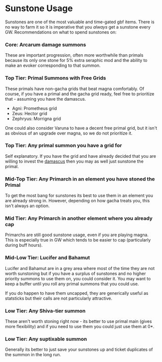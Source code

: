 # Sunstone Usage

Sunstones are one of the most valuable and time-gated gbf items. There is no way to farm it so it is imperative that you *always* get a sunstone every GW. Recommendations on what to spend sunstones on:

### Core: Arcarum damage summons

These are important progression, often more worthwhile than primals because its only one stone for 5% extra seraphic mod and the ability to make an evoker corresponding to that summon.

### Top Tier: Primal Summons with Free Grids

These primals have non-gacha grids that beat magna comfortably. Of course, if you have a primal and the gacha grid ready, feel free to prioritize that - assuming you have the damascus.
- Agni: Prometheus grid
- Zeus: Hector grid
- Zephryus: Morrigna grid

One could also consider Varuna to have a decent free primal grid, but it isn't as obvious of an upgrade over magna, so we do not prioritize it.

### Top Tier: Any primal summon you have a grid for

Self explanatory. If you have the grid and have already decided that you are willing to invest the [damascus](resource_usage/damascus.md) then you may as well just sunstone the primal.

### Mid-Top Tier: Any Primarch in an element you have stoned the Primal

To get the most bang for sunstones its best to use them in an element you are already strong in. However, depending on how gacha treats you, this isn't always an option.

### Mid Tier: Any Primarch in another element where you already cap

Primarchs are still good sunstone usage, even if you are playing magna. This is especially true in GW which tends to be easier to cap (particularly during buff hours).

### Mid-Low Tier: Lucifer and Bahamut

Lucifer and Bahamut are in a grey area where most of the time they are not worth sunstoning but if you have a surplus of sunstones and no higher priority summons to use them on, you could consider it. You may want to keep a buffer until you roll any primal summons that you could use.

If you do happen to have them uncapped, they are generically useful as statsticks but their calls are not particularly attractive.

### Low Tier: Any Shiva-tier summon

These aren't worth stoning right now - its better to use primal main (gives more flexibility) and if you need to use them you could just use them at 0*.

### Low Tier: Any suptixable summon

Generally its better to just save your sunstones up and ticket duplicates of the summon in the long run.
